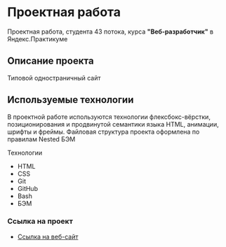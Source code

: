 
# **Проектная работа**

Проектная работа, студента 43 потока, курса **"Веб‑разработчик"** в Яндекс.Практикуме

## **Описание проекта**

Типовой одностраничный сайт

## **Используемые технологии**

В проектной работе используются технологии флексбокс-вёрстки, позиционирования
и продвинутой семантики языка HTML, анимации, шрифты и фреймы. Файловая структура
проекта оформлена по правилам Nested БЭМ

Технологии
* HTML
* CSS
* Git
* GitHub
* Bash
* БЭМ

### Ссылка на проект
* [Ссылка на веб-сайт](https://deeplydee.github.io/how-to-learn/index.html)
